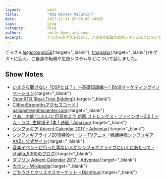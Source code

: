 ```yaml
---
layout:            post
title:             "#32 Winter Vacation"
date:              2017-12-31 07:00:00 +0900
tags:              blog
category:          Blog
author:            smile-0yen,azihsoyn
excerpt:           ごろさんをゲストに迎え、ご自身の転職や広告システムなどについて話しました。
---
```

ごろさん([@gorogoro56](https://twitter.com/gorogoro56){:target="_blank"}, [tinagakix](http://tinagakix.hatenablog.com/){:target="_blank"})をゲストに迎え、ご自身の転職や広告システムなどについて話しました。

## Show Notes
- [いまさら聞けない「DSPとは？」～基礎知識編～ \| BtoBマーケティングイノベーション](https://www.innovation.co.jp/b2blog/dsp/){:target="_blank"}
- [OpenRTB \(Real\-Time Bidding\)](https://www.iab.com/guidelines/real-time-bidding-rtb-project/){:target="_blank"}
- [CliftonStrengthsアクセスコード \| gallupstrengthscenter\.com](https://www.gallupstrengthscenter.com/Purchase/ja-JP/Index/?utm_source=En_US&utm_medium=Ad&utm_campaign=SF1SiteAd){:target="_blank"}
- [さあ、才能\(じぶん\)に目覚めよう 新版 ストレングス・ファインダー2\.0 \| トム・ラス, 古屋博子 \|本 \| 通販 \| Amazon](https://www.amazon.co.jp/%E3%81%95%E3%81%82%E3%80%81%E6%89%8D%E8%83%BD-%E3%81%98%E3%81%B6%E3%82%93-%E3%81%AB%E7%9B%AE%E8%A6%9A%E3%82%81%E3%82%88%E3%81%86-%E6%96%B0%E7%89%88-%E3%82%B9%E3%83%88%E3%83%AC%E3%83%B3%E3%82%B0%E3%82%B9%E3%83%BB%E3%83%95%E3%82%A1%E3%82%A4%E3%83%B3%E3%83%80%E3%83%BC2-0/dp/4532321433/ref=sr_1_1?ie=UTF8&qid=1514497165&sr=8-1&keywords=%E3%81%95%E3%81%81%E6%89%8D%E8%83%BD%E3%81%AB%E7%9B%AE%E8%A6%9A%E3%82%81%E3%82%88%E3%81%86){:target="_blank"}
- [シンフォギア Advent Calendar 2017 \- Adventar](https://adventar.org/calendars/2568){:target="_blank"}
- [シンフォギアライブ2018特設ページ \- TVアニメ「戦姫絶唱シンフォギアAXZ」公式サイト](http://www.symphogear-axz.com/live2018/){:target="_blank"}
- [音楽イベントに行った事ない人がシンフォギアライブにいくにあたって \- kfujita\_5000のブログ](http://kfujita-5000.hatenablog.com/entry/2017/12/18/235809){:target="_blank"}
- [ダブリン Advent Calendar 2017 \- Adventar](https://adventar.org/calendars/2589){:target="_blank"}
- [カホン \- Wikipedia](https://ja.wikipedia.org/wiki/%E3%82%AB%E3%83%9B%E3%83%B3){:target="_blank"}
- [ごちうさとクリスマスマーケット – Dianthus](http://www.dianthus.org/ja/%e7%ac%ac11%e7%be%bd-%e5%b0%91%e5%a5%b3%e3%81%af%e8%b5%a4%e3%81%84%e5%a4%96%e5%a5%97%e3%82%92%e7%ba%8f%e3%81%84%e3%82%a6%e3%82%b5%e3%82%ae%e3%82%92%e9%a7%86%e3%82%8a%e3%81%a6%e8%81%96%e5%a4%9c){:target="_blank"}
